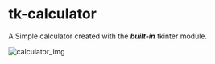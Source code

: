 # tk-calculator
A Simple calculator created with the ***built-in*** tkinter module.

![calculator_img](https://user-images.githubusercontent.com/92124217/194703419-6fd92d54-e4d1-4218-be46-4ed4bcd2c888.png)

